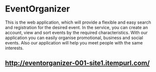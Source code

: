 # EventOrganizer

This is the web application, which will provide a flexible and easy search and registration for the desired event. In the service, you can create an account, view and sort events by the required characteristics. With our application you can easily organise promotional, business and social events. Also our application will help you meet people with the same interests.

## http://eventorganizer-001-site1.itempurl.com/

